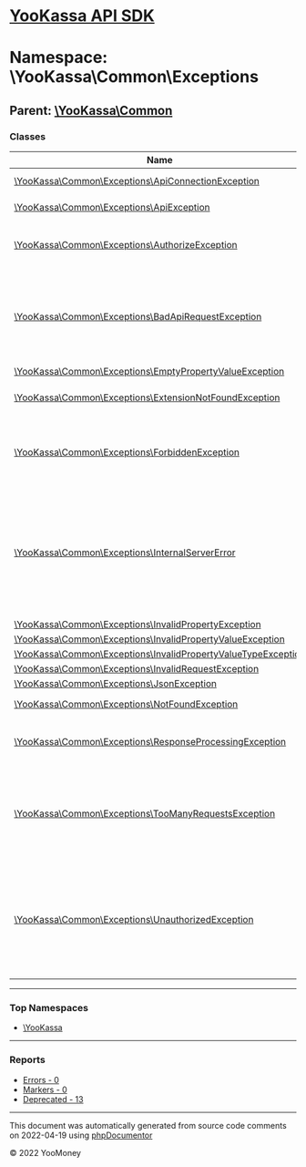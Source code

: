 # [YooKassa API SDK](../home.md)

# Namespace: \YooKassa\Common\Exceptions

## Parent: [\YooKassa\Common](../namespaces/yookassa-common.md)

### Classes

| Name | Summary |
| ---- | ------- |
| [\YooKassa\Common\Exceptions\ApiConnectionException](../classes/YooKassa-Common-Exceptions-ApiConnectionException.md) | Неожиданный код ошибки. |
| [\YooKassa\Common\Exceptions\ApiException](../classes/YooKassa-Common-Exceptions-ApiException.md) | Неожиданный код ошибки. |
| [\YooKassa\Common\Exceptions\AuthorizeException](../classes/YooKassa-Common-Exceptions-AuthorizeException.md) | Ошибка авторизации. Не установлен заголовок. |
| [\YooKassa\Common\Exceptions\BadApiRequestException](../classes/YooKassa-Common-Exceptions-BadApiRequestException.md) | Неправильный запрос. Чаще всего этот статус выдается из-за нарушения правил взаимодействия с API. |
| [\YooKassa\Common\Exceptions\EmptyPropertyValueException](../classes/YooKassa-Common-Exceptions-EmptyPropertyValueException.md) |  |
| [\YooKassa\Common\Exceptions\ExtensionNotFoundException](../classes/YooKassa-Common-Exceptions-ExtensionNotFoundException.md) | Требуемое PHP расширение не установлено. |
| [\YooKassa\Common\Exceptions\ForbiddenException](../classes/YooKassa-Common-Exceptions-ForbiddenException.md) | Секретный ключ или OAuth-токен верный, но не хватает прав для совершения операции. |
| [\YooKassa\Common\Exceptions\InternalServerError](../classes/YooKassa-Common-Exceptions-InternalServerError.md) | Технические неполадки на стороне ЮKassa. Результат обработки запроса неизвестен. Повторите запрос позднее с тем же ключом идемпотентности. |
| [\YooKassa\Common\Exceptions\InvalidPropertyException](../classes/YooKassa-Common-Exceptions-InvalidPropertyException.md) |  |
| [\YooKassa\Common\Exceptions\InvalidPropertyValueException](../classes/YooKassa-Common-Exceptions-InvalidPropertyValueException.md) |  |
| [\YooKassa\Common\Exceptions\InvalidPropertyValueTypeException](../classes/YooKassa-Common-Exceptions-InvalidPropertyValueTypeException.md) |  |
| [\YooKassa\Common\Exceptions\InvalidRequestException](../classes/YooKassa-Common-Exceptions-InvalidRequestException.md) |  |
| [\YooKassa\Common\Exceptions\JsonException](../classes/YooKassa-Common-Exceptions-JsonException.md) |  |
| [\YooKassa\Common\Exceptions\NotFoundException](../classes/YooKassa-Common-Exceptions-NotFoundException.md) | Ресурс не найден. |
| [\YooKassa\Common\Exceptions\ResponseProcessingException](../classes/YooKassa-Common-Exceptions-ResponseProcessingException.md) | Запрос был принят на обработку, но она не завершена. |
| [\YooKassa\Common\Exceptions\TooManyRequestsException](../classes/YooKassa-Common-Exceptions-TooManyRequestsException.md) | Превышен лимит запросов в единицу времени. Попробуйте снизить интенсивность запросов. |
| [\YooKassa\Common\Exceptions\UnauthorizedException](../classes/YooKassa-Common-Exceptions-UnauthorizedException.md) | [Basic Auth] Неверный идентификатор вашего аккаунта в ЮKassa или секретный ключ (имя пользователя и пароль при аутентификации). |

---

### Top Namespaces

* [\YooKassa](../namespaces/yookassa.md)

---

### Reports
* [Errors - 0](../reports/errors.md)
* [Markers - 0](../reports/markers.md)
* [Deprecated - 13](../reports/deprecated.md)

---

This document was automatically generated from source code comments on 2022-04-19 using [phpDocumentor](http://www.phpdoc.org/)

&copy; 2022 YooMoney